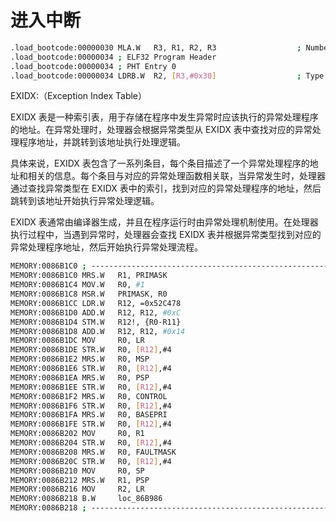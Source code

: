 # 进入中断

```bash
.load_bootcode:00000030 MLA.W   R3, R1, R2, R3                  ; Number of entries in SHT
.load_bootcode:00000034 ; ELF32 Program Header
.load_bootcode:00000034 ; PHT Entry 0
.load_bootcode:00000034 LDRB.W  R2, [R3,#0x30]                  ; Type: EXIDX
```

EXIDX:（Exception Index Table）

EXIDX 表是一种索引表，用于存储在程序中发生异常时应该执行的异常处理程序的地址。在异常处理时，处理器会根据异常类型从 EXIDX 表中查找对应的异常处理程序地址，并跳转到该地址执行处理逻辑。

具体来说，EXIDX 表包含了一系列条目，每个条目描述了一个异常处理程序的地址和相关的信息。每个条目与对应的异常处理函数相关联，当异常发生时，处理器通过查找异常类型在 EXIDX 表中的索引，找到对应的异常处理程序的地址，然后跳转到该地址开始执行异常处理逻辑。

EXIDX 表通常由编译器生成，并且在程序运行时由异常处理机制使用。在处理器执行过程中，当遇到异常时，处理器会查找 EXIDX 表并根据异常类型找到对应的异常处理程序地址，然后开始执行异常处理流程。

```bash
MEMORY:0086B1C0 ; ---------------------------------------------------------------------------
MEMORY:0086B1C0 MRS.W   R1, PRIMASK
MEMORY:0086B1C4 MOV.W   R0, #1
MEMORY:0086B1C8 MSR.W   PRIMASK, R0
MEMORY:0086B1CC LDR.W   R12, =0x52C478
MEMORY:0086B1D0 ADD.W   R12, R12, #0xC
MEMORY:0086B1D4 STM.W   R12!, {R0-R11}
MEMORY:0086B1D8 ADD.W   R12, R12, #0x14
MEMORY:0086B1DC MOV     R0, LR
MEMORY:0086B1DE STR.W   R0, [R12],#4
MEMORY:0086B1E2 MRS.W   R0, MSP
MEMORY:0086B1E6 STR.W   R0, [R12],#4
MEMORY:0086B1EA MRS.W   R0, PSP
MEMORY:0086B1EE STR.W   R0, [R12],#4
MEMORY:0086B1F2 MRS.W   R0, CONTROL
MEMORY:0086B1F6 STR.W   R0, [R12],#4
MEMORY:0086B1FA MRS.W   R0, BASEPRI
MEMORY:0086B1FE STR.W   R0, [R12],#4
MEMORY:0086B202 MOV     R0, R1
MEMORY:0086B204 STR.W   R0, [R12],#4
MEMORY:0086B208 MRS.W   R0, FAULTMASK
MEMORY:0086B20C STR.W   R0, [R12],#4
MEMORY:0086B210 MOV     R0, SP
MEMORY:0086B212 MRS.W   R1, PSP
MEMORY:0086B216 MOV     R2, LR
MEMORY:0086B218 B.W     loc_86B986
MEMORY:0086B218 ; ---------------------------------------------------------------------------
```